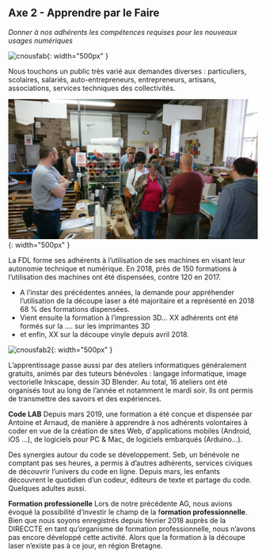 ## Axe 2 - Apprendre par le Faire

*Donner à nos adhérents les compétences requises pour les nouveaux usages numériques*

![cnousfab](cnousfab.jpg){: width="500px" }

Nous touchons un public très varié aux demandes diverses : particuliers, scolaires, salariés, auto-entrepreneurs, entrepreneurs, artisans, associations, services techniques des collectivités.

![visites](../images/visites.JPG){: width="500px" }

La FDL forme ses adhérents à l’utilisation de ses machines en visant leur autonomie technique et numérique. En 2018, près de 150 formations à l’utilisation des machines ont été dispensées, contre 120 en 2017.

- A l’instar des précédentes années, la demande pour appréhender l’utilisation de la découpe laser a été majoritaire et a représenté en 2018 68 % des formations dispensées.
- Vient ensuite la formation à l’impression 3D… XX adhérents ont été formés sur la …. sur les imprimantes 3D
- et enfin, XX sur la découpe vinyle depuis avril 2018.

![cnousfab2](cnousfab2.jpg){: width="500px" }

L’apprentissage passe aussi par des ateliers informatiques généralement gratuits, animés par des tuteurs bénévoles : langage informatique, image vectorielle Inkscape, dessin 3D Blender. Au total, 16 ateliers ont été organisés tout au long de l’année et notamment le mardi soir. Ils ont permis de transmettre des savoirs et des expériences.

**Code LAB**
Depuis mars 2019, une formation a été conçue et dispensée par Antoine et Arnaud, de manière à apprendre à nos adhérents volontaires à coder en vue de la création de sites Web, d'applications mobiles (Android, iOS ...), de logiciels pour PC & Mac, de logiciels embarqués (Arduino...).

Des synergies autour du code se développement. Seb, un bénévole ne comptant pas ses heures, a permis à d’autres adhérents, services civiques de découvrir l’univers du code en ligne. Depuis mars, les enfants découvrent le quotidien d’un codeur, éditeurs de texte et partage du code. Quelques adultes aussi.

**Formation professionelle**
Lors de notre précédente AG, nous avions évoqué la possibilité d’investir le champ de la f**ormation professionnelle**. Bien que nous soyons enregistrés depuis février 2018 auprès de la DIRECCTE en tant qu’organisme de formation professionnelle, nous n’avons pas encore développé cette activité. Alors que la formation à la découpe laser n’existe pas à ce jour, en région Bretagne.
